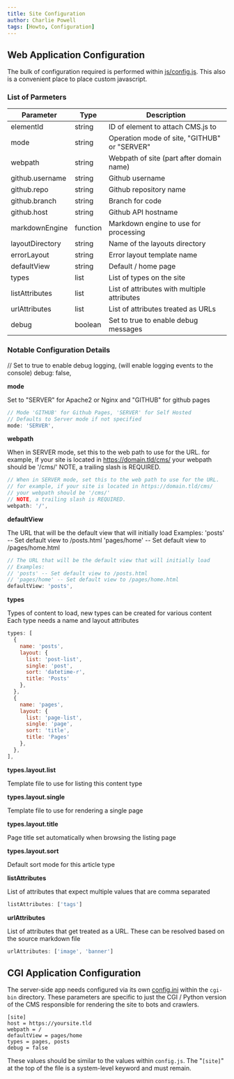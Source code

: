 ```yaml
---
title: Site Configuration
author: Charlie Powell
tags: [Howto, Configuration]
---
```


## Web Application Configuration

The bulk of configuration required is performed within [js/config.js](../js/config.js).  This also is a convenient place to place custom javascript.


### List of Parmeters

| Parameter       | Type     | Description                                  |
|-----------------|----------|----------------------------------------------|
| elementId       | string   | ID of element to attach CMS.js to            |
| mode            | string   | Operation mode of site, "GITHUB" or "SERVER" |
| webpath         | string   | Webpath of site (part after domain name)     |
| github.username | string   | Github username                              |
| github.repo     | string   | Github repository name                       |
| github.branch   | string   | Branch for code                              |
| github.host     | string   | Github API hostname                          |
| markdownEngine  | function | Markdown engine to use for processing        |
| layoutDirectory | string   | Name of the layouts directory                |
| errorLayout     | string   | Error layout template name                   |
| defaultView     | string   | Default / home page                          |
| types           | list     | List of types on the site                    |
| listAttributes  | list     | List of attributes with multiple attributes  |
| urlAttributes   | list     | List of attributes treated as URLs           |
| debug           | boolean  | Set to true to enable debug messages         |


### Notable Configuration Details

// Set to true to enable debug logging, (will enable logging events to the console)
debug: false,


**mode**

Set to "SERVER" for Apache2 or Nginx and "GITHUB" for github pages

```.js
// Mode 'GITHUB' for Github Pages, 'SERVER' for Self Hosted
// Defaults to Server mode if not specified
mode: 'SERVER',
```

**webpath**

When in SERVER mode, set this to the web path to use for the URL.
for example, if your site is located in https://domain.tld/cms/
your webpath should be '/cms/'
NOTE, a trailing slash is REQUIRED.

```.js
// When in SERVER mode, set this to the web path to use for the URL.
// for example, if your site is located in https://domain.tld/cms/
// your webpath should be '/cms/'
// NOTE, a trailing slash is REQUIRED.
webpath: '/',
```

**defaultView**

The URL that will be the default view that will initially load
Examples:
'posts' -- Set default view to /posts.html
'pages/home' -- Set default view to /pages/home.html

```.js
// The URL that will be the default view that will initially load
// Examples:
// 'posts' -- Set default view to /posts.html
// 'pages/home' -- Set default view to /pages/home.html
defaultView: 'posts',
```

**types**

Types of content to load, new types can be created for various content
Each type needs a name and layout attributes

```.js
types: [
  {
    name: 'posts',
    layout: {
      list: 'post-list',
      single: 'post',
      sort: 'datetime-r',
      title: 'Posts'
    },
  },
  {
    name: 'pages',
    layout: { 
      list: 'page-list', 
      single: 'page',
      sort: 'title',
      title: 'Pages'
    },
  },
],
```

**types.layout.list**

Template file to use for listing this content type

**types.layout.single**

Template file to use for rendering a single page

**types.layout.title**

Page title set automatically when browsing the listing page

**types.layout.sort**

Default sort mode for this article type

**listAttributes**

List of attributes that expect multiple values that are comma separated

```.js
listAttributes: ['tags']
```

**urlAttributes**

List of attributes that get treated as a URL.  These can be resolved based on the source markdown file

```.js
urlAttributes: ['image', 'banner']
```


## CGI Application Configuration

The server-side app needs configured via its own [config.ini](../cgi-bin/config.ini) within the `cgi-bin` directory.  These parameters are specific to just the CGI / Python version of the CMS responsible for rendering the site to bots and crawlers.

```
[site]
host = https://yoursite.tld
webpath = /
defaultView = pages/home
types = pages, posts
debug = false
```

These values should be similar to the values within `config.js`.  The "`[site]`" at the top of the file is a system-level keyword and must remain.
